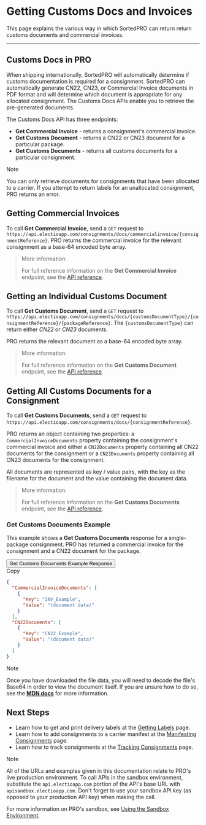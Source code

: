 # Getting Customs Docs and Invoices

This page explains the various way in which SortedPRO can return return customs documents and commercial invoices.

---

## Customs Docs in PRO

When shipping internationally, SortedPRO will automatically determine if customs documentation is required for a consignment. SortedPRO can automatically generate CN22, CN23, or Commercial Invoice documents in PDF format and will determine which document is appropriate for any allocated consignment. The Customs Docs APIs enable you to retrieve the pre-generated documents.

The Customs Docs API has three endpoints:

* **Get Commercial Invoice** - returns a consignment's commercial invoice.
* **Get Customs Document** - returns a CN22 or CN23 document for a particular package.
* **Get Customs Documents** - returns all customs documents for a particular consignment.

> [!NOTE]
>
> You can only retrieve documents for consignments that have been allocated to a carrier. If you attempt to return labels for an unallocated consignment, PRO returns an error.

## Getting Commercial Invoices

To call **Get Commercial Invoice**, send a `GET` request to `https://api.electioapp.com/consignments/docs/commercialinvoice/{consignmentReference}`. PRO returns the commercial invoice for the relevant consignment as a base-64 encoded byte array.

> <span class="note-header">More information:</span>
>
> For full reference information on the **Get Commercial Invoice** endpoint, see the [API reference](https://docs.electioapp.com/#/api/GetCommercialInvoice).

## Getting an Individual Customs Document

To call **Get Customs Document**, send a `GET` request to `https://api.electioapp.com/consignments/docs/{customsDocumentType}/{consignmentReference}/{packageReference}`. The `{customsDocumentType}` can return either _CN22_ or _CN23_ documents.

PRO returns the relevant document as a base-64 encoded byte array.

> <span class="note-header">More information:</span>
>
> For full reference information on the **Get Customs Document** endpoint, see the [API reference](https://docs.electioapp.com/#/api/GetCustomsDocument).

## Getting All Customs Documents for a Consignment

To call **Get Customs Documents**, send a `GET` request to `https://api.electioapp.com/consignments/docs/{consignmentReference}`.

PRO returns an object containing two properties: a `CommercialInvoiceDocuments` property containing the consignment's commercial invoice and either a `CN22Documents` property containing all CN22 documents for the consignment or a `CN23Documents` property containing all CN23 documents for the consignment.

All documents are represented as key / value pairs, with the key as the filename for the document and the value containing the document data.

> <span class="note-header">More information:</span>
>
> For full reference information on the **Get Customs Documents** endpoint, see the [API reference](https://docs.electioapp.com/#/api/GetCustomsDocuments).

### Get Customs Documents Example

This example shows a **Get Customs Documents** response for a single-package consignment. PRO has returned a commercial invoice for the consignment and a CN22 document for the package.

<div class="tab">
    <button class="staticTabButton">Get Customs Documents Example Response</button>
    <div class="copybutton" onclick="CopyToClipboard(this, 'customsDocsResponse')"><span class='glyphicon glyphicon-copy'></span><span class='copy'>Copy</span></div>
</div>

<div id="customsDocsResponse" class="staticTabContent" onclick="CopyToClipboard(this, 'customsDocsResponse')">

```json
{
  "CommercialInvoiceDocuments": [
    {
      "Key": "INV_Example",
      "Value": "(document data)"
    }
  ],
  "CN22Documents": [
    {
      "Key": "CN22_Example",
      "Value": "(document data)"
    }
  ]
}
```

</div>

> [!NOTE]
>
> Once you have downloaded the file data, you will need to decode the file's Base64 in order to view the document itself. If you are unsure how to do so, see the **[MDN docs](https://developer.mozilla.org/en-US/docs/Web/API/WindowBase64/Base64_encoding_and_decoding)** for more information.

## Next Steps

* Learn how to get and print delivery labels at the [Getting Labels](/pro/api/help/getting_labels.html) page.
* Learn how to add consignments to a carrier manifest at the [Manifesting Consignments](/pro/api/help/manifesting_consignments.html) page.
* Learn how to track consignments at the [Tracking Consignments](/pro/api/help/tracking_consignments.html) page.

> [!NOTE]
>
> All of the URLs and examples given in this documentation relate to PRO's live production environment. To call APIs in the sandbox environment, substitute the `api.electioapp.com` portion of the API's base URL with `apisandbox.electioapp.com`. Don't forget to use your sandbox API key (as opposed to your production API key) when making the call.
>
> For more information on PRO's sandbox, see [Using the Sandbox Environment](/pro/api/help/introduction.html#using-the-sandbox-environment).

<script src="../../scripts/requesttabs.js"></script>
<script src="../../scripts/responsetabs.js"></script>
<script src="../../scripts/copy.js"></script>